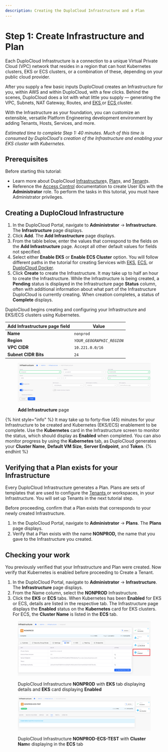```yaml
---
description: Creating the DuploCloud Infrastructure and a Plan
---
```


# Step 1: Create Infrastructure and Plan

Each DuploCloud Infrastructure is a connection to a unique Virtual Private Cloud (VPC) network that resides in a region that can host Kubernetes clusters, EKS or ECS clusters, or a combination of these, depending on your public cloud provider.&#x20;

After you supply a few basic inputs DuploCloud creates an Infrastructure for you, within AWS and within DuploCloud, with a few clicks. Behind the scenes, DuploCloud does a lot with what little you supply — generating the VPC, Subnets, NAT Gateway, Routes, and [EKS ](https://docs.aws.amazon.com/eks/)or [ECS ](https://docs.aws.amazon.com/ecs/)cluster.

With the Infrastructure as your foundation, you can customize an extensible, versatile Platform Engineering development environment by adding Tenants, Hosts, Services, and more.

_Estimated time to complete Step 1: 40 minutes. Much of this time is consumed by DuploCloud's creation of the Infrastructure and enabling your EKS cluster with Kubernetes._

## Prerequisites

Before starting this tutorial:

* Learn more about DuploCloud [Infrastructure](../../welcome-to-duplocloud/duplocloud-common-components/infrastructure.md)s, [Plan](../../welcome-to-duplocloud/duplocloud-common-components/plan.md)s, and [Tenant](../../welcome-to-duplocloud/duplocloud-common-components/tenant/)s.
* Reference the [Access Control](../../access-control/) documentation to create User IDs with the **Administrator** role. To perform the tasks in this tutorial, you must have Administrator privileges.

## Creating a DuploCloud Infrastructure

1. In the DuploCloud Portal, navigate to **Administrator** -> **Infrastructure**. The **Infrastructure** page displays.
2. Click **Add**. The **Add Infrastructure** page displays.
3. From the table below, enter the values that correspond to the fields on the **Add Infrastructure** page. Accept all other default values for fields not specified.&#x20;
4. Select either **Enable EKS** or **Enable ECS Cluster** option. You will follow different paths in the tutorial for creating Services with [EKS](quick-start-eks-services/), [ECS](quick-start-ecs-services/), or [DuploCloud Docker](quick-start-duplocloud-docker-services/).
5. Click **Create** to create the Infrastructure. It may take up to half an hour to create the Infrastructure. While the Infrastructure is being created, a **Pending** status is displayed in the Infrastructure page **Status** column, often with additional information about what part of the Infrastructure DuploCloud is currently creating. When creation completes, a status of **Complete** displays.&#x20;

DuploCloud begins creating and configuring your Infrastructure and EKS/ECS clusters using Kubernetes.&#x20;

| Add Infrastructure page field | Value                      |
| ----------------------------- | -------------------------- |
| **Name**                      | `nonprod`                  |
| **Region**                    | _`YOUR_GEOGRAPHIC_REGION`_ |
| **VPC CIDR**                  | `10.221.0.0/16`            |
| **Subnet CIDR Bits**          | `24`                       |

<div align="left">

<figure><img src="../../.gitbook/assets/AWS_QS_1.png" alt=""><figcaption><p><strong>Add Infrastructure</strong> page<br></p></figcaption></figure>

</div>

{% hint style="info" %}
It may take up to forty-five (45) minutes for your Infrastructure to be created and Kubernetes (EKS/ECS) enablement to be complete. Use the **Kubernetes** card in the Infrastructure screen to monitor the status, which should display as **Enabled** when completed. You can also monitor progress by using the **Kubernetes** tab, as DuploCloud generates your **Cluster Name**, **Default VM Size**, **Server Endpoint**, and **Token**.&#x20;
{% endhint %}

## Verifying that a Plan exists for your Infrastructure

Every DuploCloud Infrastructure generates a Plan. Plans are sets of templates that are used to configure the [Tenants ](../../welcome-to-duplocloud/duplocloud-common-components/tenant/)or workspaces, in your Infrastructure. You will set up Tenants in the next tutorial step.

Before proceeding, confirm that a Plan exists that corresponds to your newly created Infrastructure.

1. In the DuploCloud Portal, navigate to **Administrator** -> **Plans**. The **Plans** page displays.
2. Verify that a Plan exists with the name **NONPROD,** the name that you gave to the Infrastructure you created.

## Checking your work

You previously verified that your Infrastructure and Plan were created. Now verify that Kubernetes is enabled before proceeding to Create a Tenant.

1. In the DuploCloud Portal, navigate to **Administrator** -> **Infrastructure**. The **Infrastructure** page displays.
2. From the Name column, select the **NONPROD** Infrastructure.
3. Click the **EKS** or **ECS** tabs. When Kubernetes has been **Enabled** for EKS or ECS, details are listed in the respective tab. The Infrastructure page displays the **Enabled** status on the **Kubernetes** card for EKS clusters. For ECS, the **Cluster Name** is listed in the **ECS** tab.

<div align="left">

<figure><img src="../../.gitbook/assets/AWS_QS_2.png" alt=""><figcaption><p>DuploCloud Infrastructure <strong>NONPROD</strong> with <strong>EKS</strong> tab displaying details and <strong>EKS</strong> card displaying <strong>Enabled</strong> </p></figcaption></figure>

</div>



<div align="left">

<figure><img src="../../.gitbook/assets/ecs_3.png" alt=""><figcaption><p>DuploCloud Infrastructure <strong>NONPROD-ECS-TEST</strong> with <strong>Cluster Nam</strong>e displaying in the <strong>ECS</strong> tab</p></figcaption></figure>

</div>

